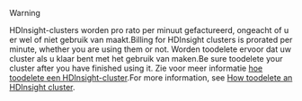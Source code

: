 

> [!WARNING]
> <span data-ttu-id="2a0e7-101">HDInsight-clusters worden pro rato per minuut gefactureerd, ongeacht of u er wel of niet gebruik van maakt.</span><span class="sxs-lookup"><span data-stu-id="2a0e7-101">Billing for HDInsight clusters is prorated per minute, whether you are using them or not.</span></span> <span data-ttu-id="2a0e7-102">Worden toodelete ervoor dat uw cluster als u klaar bent met het gebruik van maken.</span><span class="sxs-lookup"><span data-stu-id="2a0e7-102">Be sure toodelete your cluster after you have finished using it.</span></span> <span data-ttu-id="2a0e7-103">Zie voor meer informatie [hoe toodelete een HDInsight-cluster](../articles/hdinsight/hdinsight-delete-cluster.md).</span><span class="sxs-lookup"><span data-stu-id="2a0e7-103">For more information, see [How toodelete an HDInsight cluster](../articles/hdinsight/hdinsight-delete-cluster.md).</span></span>
> 
> 

